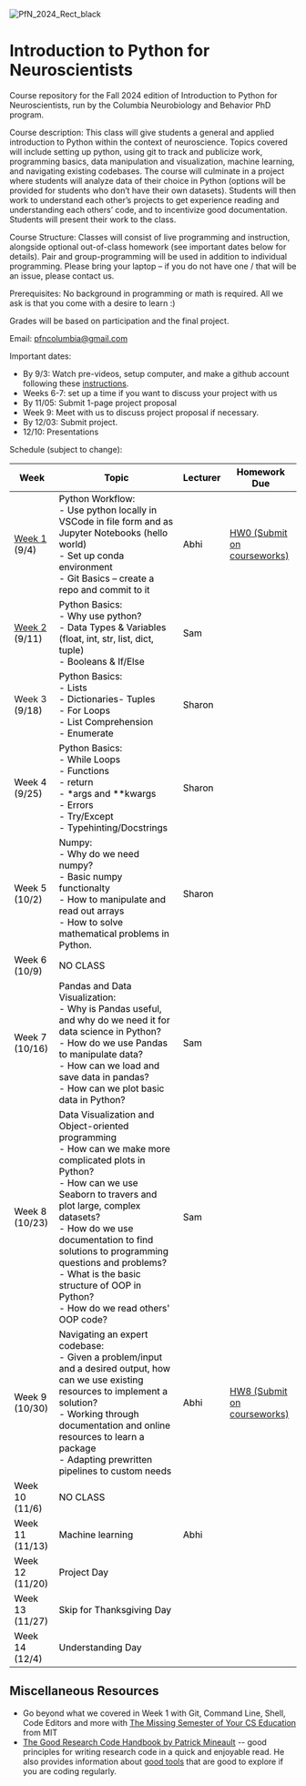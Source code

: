 ![PfN_2024_Rect_black](https://github.com/user-attachments/assets/56df6396-535b-49fe-8863-4f6a47c26862)

# Introduction to Python for Neuroscientists
Course repository for the Fall 2024 edition of Introduction to Python for Neuroscientists, run by the Columbia Neurobiology and Behavior PhD program.

Course description: This class will give students a general and applied introduction to Python within the context of neuroscience. Topics covered will include setting up python, using git to track and publicize work, programming basics, data manipulation and visualization, machine learning, and navigating existing codebases. The course will culminate in a project where students will analyze data of their choice in Python (options will be provided for students who don’t have their own datasets). Students will then work to understand each other’s projects to get experience reading and understanding each others’ code, and to incentivize good documentation. Students will present their work to the class.

Course Structure: Classes will consist of live programming and instruction, alongside optional out-of-class homework (see important dates below for details). Pair and group-programming will be used in addition to individual programming. Please bring your laptop – if you do not have one / that will be an issue, please contact us.

Prerequisites: No background in programming or math is required. All we ask is that you come with a desire to learn :)

Grades will be based on participation and the final project.

Email: pfncolumbia@gmail.com

Important dates:
* By 9/3: Watch pre-videos, setup computer, and make a github account following these [instructions](https://github.com/Columbia-Neuropythonistas/IntroPythonForNeuroscientists2024/tree/main/Week01).
* Weeks 6-7: set up a time if you want to discuss your project with us
* By 11/05: Submit 1-page project proposal
* Week 9: Meet with us to discuss project proposal if necessary.
* By 12/03: Submit project.
* 12/10: Presentations


Schedule (subject to change):
<table class="tg">
<thead>
  <tr>
    <th class="tg-fymr"><span style="font-weight:700;font-style:normal;text-decoration:none;color:#000;background-color:transparent">Week</span></th>
    <th class="tg-fymr"><span style="font-weight:700;font-style:normal;text-decoration:none;color:#000;background-color:transparent">Topic</span></th>
    <th class="tg-fymr"><span style="font-weight:700;font-style:normal;text-decoration:none;color:#000;background-color:transparent">Lecturer</span></th>
    <th class="tg-fymr"><span style="font-weight:700;font-style:normal;text-decoration:none;color:#000;background-color:transparent">Homework Due</span></th>
  </tr>
</thead>
<tbody>
  <tr>
    <td class="tg-0pky"><a href="https://github.com/Columbia-Neuropythonistas/IntroPythonForNeuroscientists2024/tree/main/Week01" target="_blank" rel="noopener noreferrer">Week 1</a><span style="font-weight:400;font-style:normal;text-decoration:none;color:#000;background-color:transparent"> (9/4)</span></td>
    <td class="tg-0pky"><span style="font-weight:400;font-style:normal;text-decoration:none;color:#000;background-color:transparent">Python Workflow:</span><br><span style="font-weight:400;font-style:normal;text-decoration:none;color:#000;background-color:transparent">- Use python locally in VSCode in file form and as Jupyter Notebooks (hello world)</span><br><span style="font-weight:400;font-style:normal;text-decoration:none;color:#000;background-color:transparent">- Set up conda environment</span><br><span style="font-weight:400;font-style:normal;text-decoration:none;color:#000;background-color:transparent">- Git Basics – create a repo and commit to it</span></td>
    <td class="tg-0pky"><span style="font-weight:400;font-style:normal;text-decoration:none;color:#000;background-color:transparent">Abhi</span></td>
    <td class="tg-0pky"><a href="https://github.com/Columbia-Neuropythonistas/IntroPythonForNeuroscientists2024/tree/main/Week01" target="_blank" rel="noopener noreferrer">HW0 (Submit on courseworks)</a></td>
  </tr>
  <tr>
    <td class="tg-0pky"><a href="https://github.com/Columbia-Neuropythonistas/IntroPythonForNeuroscientists2024/tree/main/Week02" target="_blank" rel="noopener noreferrer">Week 2</a><span style="font-weight:400;font-style:normal;text-decoration:none;color:#000;background-color:transparent"> (9/11)</span></td>
    <td class="tg-0pky"><span style="font-weight:400;font-style:normal;text-decoration:none;color:#000;background-color:transparent">Python Basics:</span><br><span style="font-weight:400;font-style:normal;text-decoration:none;color:#000;background-color:transparent">- Why use python?</span><br><span style="font-weight:400;font-style:normal;text-decoration:none;color:#000;background-color:transparent">- Data Types &amp; Variables (float, int, str, list, dict, tuple)</span><br><span style="font-weight:400;font-style:normal;text-decoration:none;color:#000;background-color:transparent">- Booleans &amp; If/Else</span><br></td>
    <td class="tg-0pky"><span style="font-weight:400;font-style:normal;text-decoration:none;color:#000;background-color:transparent">Sam</span></td>
    <td class="tg-0pky"></td>
  </tr>
  <tr>
    <td class="tg-0pky">Week 3<span style="font-weight:400;font-style:normal;text-decoration:none;color:#000;background-color:transparent"> (9/18)</span></td>
    <td class="tg-0pky"><span style="font-weight:400;font-style:normal;text-decoration:none;color:#000;background-color:transparent">Python Basics:</span><br><span style="font-weight:400;font-style:normal;text-decoration:none;color:#000;background-color:transparent">- Lists </span><br><span style="font-weight:400;font-style:normal;text-decoration:none;color:#000;background-color:transparent">- Dictionaries</span><span style="font-weight:400;font-style:normal;text-decoration:none;color:#000;background-color:transparent">- Tuples </span><br><span style="font-weight:400;font-style:normal;text-decoration:none;color:#000;background-color:transparent">- For Loops </span><br><span style="font-weight:400;font-style:normal;text-decoration:none;color:#000;background-color:transparent">- List Comprehension </span><br><span style="font-weight:400;font-style:normal;text-decoration:none;color:#000;background-color:transparent">- Enumerate </span></td>
    <td class="tg-0pky"><span style="font-weight:400;font-style:normal;text-decoration:none;color:#000;background-color:transparent">Sharon</span></td>
    <td class="tg-0pky"></td>
  </tr>
  <tr>
    <td class="tg-0pky"><span style="font-weight:400;font-style:normal;text-decoration:none;color:#000;background-color:transparent">Week 4 (9/25)</span></td>
    <td class="tg-0pky"><span style="font-weight:400;font-style:normal;text-decoration:none;color:#000;background-color:transparent">Python Basics: </span><br><span style="font-weight:400;font-style:normal;text-decoration:none;color:#000;background-color:transparent">- While Loops </span><br><span style="font-weight:400;font-style:normal;text-decoration:none;color:#000;background-color:transparent">- Functions </span><br><span style="font-weight:400;font-style:normal;text-decoration:none;color:#000;background-color:transparent">- return </span><br><span style="font-weight:400;font-style:normal;text-decoration:none;color:#000;background-color:transparent">- *args and **kwargs </span><br><span style="font-weight:400;font-style:normal;text-decoration:none;color:#000;background-color:transparent">- Errors</span><br><span style="font-weight:400;font-style:normal;text-decoration:none;color:#000;background-color:transparent">- Try/Except</span><br>
    <span style="font-weight:400;font-style:normal;text-decoration:none;color:#000;background-color:transparent">- Typehinting/Docstrings</span>
    </td>
    <td class="tg-0pky"><span style="font-weight:400;font-style:normal;text-decoration:none;color:#000;background-color:transparent">Sharon</span></td>
    <td class="tg-0pky"></td>
  </tr>
  <tr>
    <td class="tg-0pky"><span style="font-weight:400;font-style:normal;text-decoration:none;color:#000;background-color:transparent">Week 5 (10/2)</span></td>
    <td class="tg-0pky"><span style="font-weight:400;font-style:normal;text-decoration:none;color:#000;background-color:transparent">Numpy: </span><br><span style="font-weight:400;font-style:normal;text-decoration:none;color:#000;background-color:transparent">- Why do we need numpy?</span><br><span style="font-weight:400;font-style:normal;text-decoration:none;color:#000;background-color:transparent">- Basic numpy functionalty</span><br><span style="font-weight:400;font-style:normal;text-decoration:none;color:#000;background-color:transparent">- How to manipulate and read out arrays</span><br><span style="font-weight:400;font-style:normal;text-decoration:none;color:#000;background-color:transparent">- How to solve mathematical problems in Python.</span></td>
    <td class="tg-0pky"><span style="font-weight:400;font-style:normal;text-decoration:none;color:#000;background-color:transparent">Sharon</span></td>
    <td class="tg-0pky"></td>
  </tr>
  <tr>
    <td class="tg-0pky"><span style="font-weight:400;font-style:normal;text-decoration:none;color:#000;background-color:transparent">Week 6 (10/9)</span></td>
    <td class="tg-0pky"><span style="font-weight:400;font-style:normal;text-decoration:none;color:#000;background-color:transparent">NO CLASS</span></td>
    <td class="tg-0pky"></td>
    <td class="tg-0pky"></td>
  </tr>
  <tr>
    <td class="tg-0pky"><span style="font-weight:400;font-style:normal;text-decoration:none;color:#000;background-color:transparent">Week 7 (10/16)</span></td>
    <td class="tg-0pky"><span style="font-weight:400;font-style:normal;text-decoration:none;color:#000;background-color:transparent">Pandas and Data Visualization:</span><br><span style="font-weight:400;font-style:normal;text-decoration:none;color:#000;background-color:transparent">- Why is Pandas useful, and why do we need it for data science in Python?</span><br><span style="font-weight:400;font-style:normal;text-decoration:none;color:#000;background-color:transparent">- How do we use Pandas to manipulate data?</span><br><span style="font-weight:400;font-style:normal;text-decoration:none;color:#000;background-color:transparent">- How can we load and save data in pandas?</span><br><span style="font-weight:400;font-style:normal;text-decoration:none;color:#000;background-color:transparent">- How can we plot basic data in Python?</span><br></td>
    <td class="tg-0pky"><span style="font-weight:400;font-style:normal;text-decoration:none;color:#000;background-color:transparent">Sam</span></td>
    <td class="tg-0pky"></td>
  </tr>
  <tr>
    <td class="tg-0pky"><span style="font-weight:400;font-style:normal;text-decoration:none;color:#000;background-color:transparent">Week 8 (10/23)</span></td>
    <td class="tg-0pky"><span style="font-weight:400;font-style:normal;text-decoration:none;color:#000;background-color:transparent">Data Visualization and Object-oriented programming</span><br><span style="font-weight:400;font-style:normal;text-decoration:none;color:#000;background-color:transparent">- How can we make more complicated plots in Python?</span><br><span style="font-weight:400;font-style:normal;text-decoration:none;color:#000;background-color:transparent">- How can we use Seaborn to travers and plot large, complex datasets?</span><br><span style="font-weight:400;font-style:normal;text-decoration:none;color:#000;background-color:transparent">- How do we use documentation to find solutions to programming questions and problems?</span><br><span style="font-weight:400;font-style:normal;text-decoration:none;color:#000;background-color:transparent">- What is the basic structure of OOP in Python?</span><br><span style="font-weight:400;font-style:normal;text-decoration:none;color:#000;background-color:transparent">- How do we read others' OOP code?</span></td>
    <td class="tg-0pky"><span style="font-weight:400;font-style:normal;text-decoration:none;color:#000;background-color:transparent">Sam</span></td>
    <td class="tg-0pky"></td>
  </tr>
  <tr>
    <td class="tg-0pky"><span style="font-weight:400;font-style:normal;text-decoration:none;color:#000;background-color:transparent">Week 9 (10/30)</span></td>
    <td class="tg-0pky"><span style="font-weight:400;font-style:normal;text-decoration:none;color:#000;background-color:transparent">Navigating an expert codebase:</span><br><span style="font-weight:400;font-style:normal;text-decoration:none;color:#000;background-color:transparent">- Given a problem/input and a desired output, how can we use existing resources to implement a solution?</span><br><span style="font-weight:400;font-style:normal;text-decoration:none;color:#000;background-color:transparent">- Working through documentation and online resources to learn a package</span><br><span style="font-weight:400;font-style:normal;text-decoration:none;color:#000;background-color:transparent">- Adapting prewritten pipelines to custom needs</span></td>
    <td class="tg-0pky"><span style="font-weight:400;font-style:normal;text-decoration:none;color:#000;background-color:transparent">Abhi</span></td>
    <td class="tg-0pky"><a href="https://github.com/Columbia-Neuropythonistas/IntroPythonForNeuroscientists2023/tree/main/Week08" target="_blank" rel="noopener noreferrer">HW8 (Submit on courseworks)</a></td>
  </tr>
  <tr>
    <td class="tg-0pky"><span style="font-weight:400;font-style:normal;text-decoration:none;color:#000;background-color:transparent">Week 10 (11/6)</span></td>
    <td class="tg-0pky"><span style="font-weight:400;font-style:normal;text-decoration:none;color:#000;background-color:transparent">NO CLASS</span></td>
    <td class="tg-0pky"></td>
    <td class="tg-0pky"></td>
  </tr>
  <tr>
    <td class="tg-0pky"><span style="font-weight:400;font-style:normal;text-decoration:none;color:#000;background-color:transparent">Week 11 (11/13)</span></td>
    <td class="tg-0pky"><span style="font-weight:400;font-style:normal;text-decoration:none;color:#000;background-color:transparent">Machine learning</span></td>
    <td class="tg-0pky"><span style="font-weight:400;font-style:normal;text-decoration:none;color:#000;background-color:transparent">Abhi</span></td>
    <td class="tg-0pky"></td>
  </tr>
  <tr>
    <td class="tg-0pky"><span style="font-weight:400;font-style:normal;text-decoration:none;color:#000;background-color:transparent">Week 12 (11/20)</span></td>
    <td class="tg-0pky"><span style="font-weight:400;font-style:normal;text-decoration:none;color:#000;background-color:transparent">Project Day</span></td>
    <td class="tg-0pky"></td>
  </tr>
  <tr>
    <td class="tg-0pky"><span style="font-weight:400;font-style:normal;text-decoration:none;color:#000;background-color:transparent">Week 13 (11/27)</span></td>
    <td class="tg-0pky"><span style="font-weight:400;font-style:normal;text-decoration:none;color:#000;background-color:transparent">Skip for Thanksgiving Day</span></td>
    <td class="tg-0pky"></td>
    <td class="tg-0pky"></td>
  </tr>
  <tr>
    <td class="tg-0pky"><span style="font-weight:400;font-style:normal;text-decoration:none;color:#000;background-color:transparent">Week 14 (12/4)</span></td>
    <td class="tg-0pky"><span style="font-weight:400;font-style:normal;text-decoration:none;color:#000;background-color:transparent">Understanding Day</span></td>
    <td class="tg-0pky"></td>
    <td class="tg-0pky"></td>
  </tr>

</tbody>
</table>

## Miscellaneous Resources
- Go beyond what we covered in Week 1 with Git, Command Line, Shell, Code Editors and more with [The Missing Semester of Your CS Education](https://missing.csail.mit.edu) from MIT
- [The Good Research Code Handbook by Patrick Mineault](https://goodresearch.dev) -- good principles for writing research code in a quick and enjoyable read. He also provides information about [good tools](https://goodresearch.dev/tools.html#) that are good to explore if you are coding regularly.
